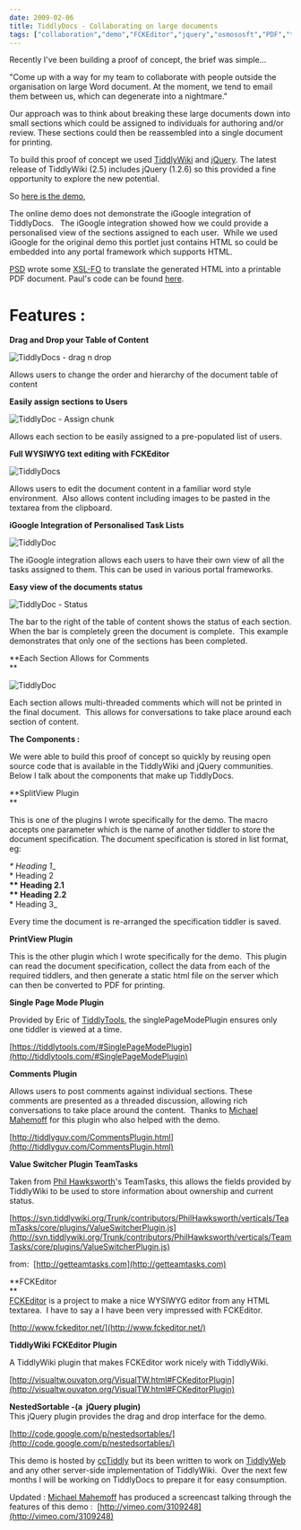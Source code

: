 ```yaml
---
date: 2009-02-06
title: TiddlyDocs - Collaborating on large documents
tags: ["collaboration","demo","FCKEditor","jquery","osmososft","PDF","tiddlywiki","XSL-FO","post"]
---
```

Recently I've been building a proof of concept, the brief was simple...  
  
"Come up with a way for my team to collaborate with people outside the organisation on large Word document. At the moment, we tend to email them between us, which can degenerate into a nightmare."  
  
Our approach was to think about breaking these large documents down into small sections which could be assigned to individuals for authoring and/or review. These sections could then be reassembled into a single document for printing.  
  
To build this proof of concept we used [TiddlyWiki](http://tiddlywiki.com) and [jQuery](http://jquery.com/). The latest release of TiddlyWiki (2.5) includes jQuery (1.2.6) so this provided a fine opportunity to explore the new potential.  
  
So [here is the demo](http://wiki.osmosoft.com/TiddlyDocs/),  
  
The online demo does not demonstrate the iGoogle integration of TiddlyDocs.   The iGoogle integration showed how we could provide a personalised view of the sections assigned to each user.  While we used iGoogle for the original demo this portlet just contains HTML so could be embedded into any portal framework which supports HTML.  
  
[PSD](http://blog.whatfettle.com/) wrote some [XSL-FO](http://www.w3schools.com/xslfo/xslfo_intro.asp) to translate the generated HTML into a printable PDF document. Paul's code can be found [here](http://svn.tiddlywiki.org/Trunk/contributors/PaulDowney/server/html2pdf/).  

**Features :**
==============

  
**Drag and Drop your Table of Content**  
  
![](https://farm4.static.flickr.com/3318/3253469780_55cedf9eea.jpg "TiddlyDocs - drag n drop ")  
  
Allows users to change the order and hierarchy of the document table of content  
  
**Easily assign sections to Users**  
  
![](https://farm4.static.flickr.com/3391/3252648993_18d90588aa.jpg "TiddlyDoc - Assign chunk")  
  
Allows each section to be easily assigned to a pre-populated list of users.  
  
**Full WYSIWYG text editing with FCKEditor**  
  
![](https://farm4.static.flickr.com/3503/3253482874_bc934ce199.jpg "TiddlyDocs")  
  
Allows users to edit the document content in a familiar word style environment.  Also allows content including images to be pasted in the textarea from the clipboard.  
  
**iGoogle Integration of Personalised Task Lists**  
  
![](https://img.skitch.com/20090205-k7u7rpctmxsbmstudwr3mphiug.jpg "TiddlyDoc")  
  
The iGoogle integration allows each users to have their own view of all the tasks assigned to them. This can be used in various portal frameworks.  
  
**Easy view of the documents status**  
  
![](https://farm4.static.flickr.com/3316/3253512996_30f9a0787c.jpg?v=0 "TiddlyDoc - Status")  
  
The bar to the right of the table of content shows the status of each section. When the bar is completely green the document is complete.  This example demonstrates that only one of the sections has been completed.  
  
**Each Section Allows for Comments  
**  
  
![](https://farm4.static.flickr.com/3302/3253503268_0b5bd3e38e.jpg "TiddlyDoc")  
  
Each section allows multi-threaded comments which will not be printed in the final document.  This allows for conversations to take place around each section of content.  
  
**The Components :**  
  
We were able to build this proof of concept so quickly by reusing open source code that is available in the TiddlyWiki and jQuery communities.  Below I talk about the components that make up TiddlyDocs.  
  
**SplitView Plugin  
**  
  
This is one of the plugins I wrote specifically for the demo. The macro accepts one parameter which is the name of another tiddler to store the document specification. The document specification is stored in list format, eg:  
  
_\* Heading 1__  
\* Heading 2  
__\*\* Heading 2.1  
\*\* Heading 2.2__  
\* Heading 3_  
  
Every time the document is re-arranged the specification tiddler is saved.  
  
**PrintView Plugin**  
  
This is the other plugin which I wrote specifically for the demo.  This plugin can read the document specification, collect the data from each of the required tiddlers, and then generate a static html file on the server which can then be converted to PDF for printing.  
  
**Single Page Mode Plugin**  
  
Provided by Eric of [TiddlyTools,](http://tiddlytools.com) the singlePageModePlugin ensures only one tiddler is viewed at a time.  
  
[https://tiddlytools.com/#SinglePageModePlugin](http://tiddlytools.com/#SinglePageModePlugin)  
  
**Comments Plugin**  
  
Allows users to post comments against individual sections. These comments are presented as a threaded discussion, allowing rich conversations to take place around the content.  Thanks to [Michael Mahemoff](http://softwareas.com/) for this plugin who also helped with the demo.[  
](http://softwareas.com/)  
  
[http://tiddlyguv.com/CommentsPlugin.html](http://tiddlyguv.com/CommentsPlugin.html)  
  
**Value Switcher Plugin TeamTasks**  
  
Taken from [Phil Hawksworth](http://hawksworx.com/)'s TeamTasks, this allows the fields provided by TiddlyWiki to be used to store information about ownership and current status.  
  
[https://svn.tiddlywiki.org/Trunk/contributors/PhilHawksworth/verticals/TeamTasks/core/plugins/ValueSwitcherPlugin.js](http://svn.tiddlywiki.org/Trunk/contributors/PhilHawksworth/verticals/TeamTasks/core/plugins/ValueSwitcherPlugin.js)  
  
from:  [http://getteamtasks.com](http://getteamtasks.com)  
  
**FCKEditor  
**  
[FCKEditor](http://www.fckeditor.net/) is a project to make a nice WYSIWYG editor from any HTML textarea.  I have to say a I have been very impressed with FCKEditor.  
  
[http://www.fckeditor.net/](http://www.fckeditor.net/)  
  
**TiddlyWiki FCKEditor Plugin**  
  
A TiddlyWiki plugin that makes FCKEditor work nicely with TiddlyWiki.  
  
[http://visualtw.ouvaton.org/VisualTW.html#FCKeditorPlugin](http://visualtw.ouvaton.org/VisualTW.html#FCKeditorPlugin)  
  
**NestedSortable -(a  jQuery plugin)**  
This jQuery plugin provides the drag and drop interface for the demo.  
  
[http://code.google.com/p/nestedsortables/](http://code.google.com/p/nestedsortables/)  
  
This demo is hosted by [ccTiddly](http://www.tiddlywiki.org/wiki/CcTiddly) but its been written to work on [TiddlyWeb](http://www.tiddlywiki.org/wiki/TiddlyWeb) and any other server-side implementation of TiddlyWiki.  Over the next few months I will be working on TiddlyDocs to prepare it for easy consumption.  
  
Updated : [Michael Mahemoff](http://softwareas.com/) has produced a screencast talking through the features of this demo :  [http://vimeo.com/3109248](http://vimeo.com/3109248)

        